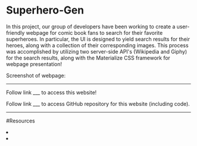 # Superhero-Gen

In this project, our group of developers have been working to create a user-friendly webpage for comic book fans to search for their favorite superheroes. In particular, the UI is designed to yield search results for their heroes, along with a collection of their corresponding images. This process was accomplished by utilizing two server-side API's (Wikipedia and Giphy) for the search results, along with the Materialize CSS framework for webpage presentation!

Screenshot of webpage:
<img src ="">

---

Follow link ___ to access this website!

Follow link ___ to access GitHub repository for this website (including code).

---

#Resources

<li></li>

<li></li>